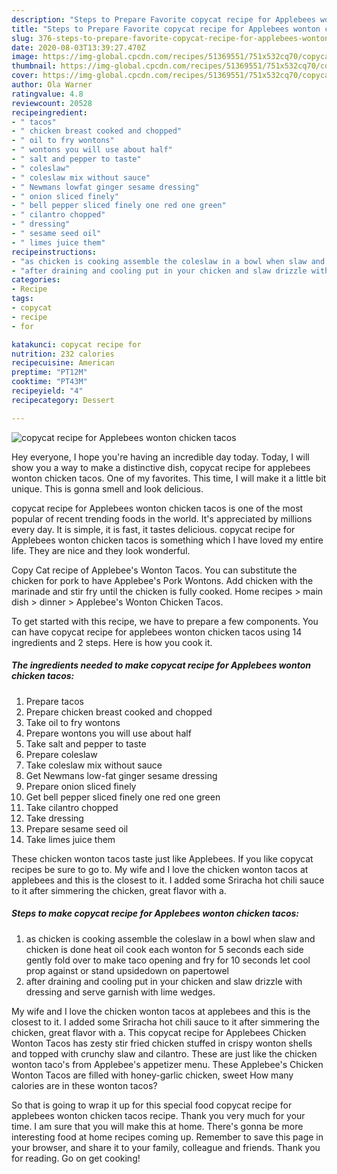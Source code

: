 ```yaml
---
description: "Steps to Prepare Favorite copycat recipe for Applebees wonton chicken tacos"
title: "Steps to Prepare Favorite copycat recipe for Applebees wonton chicken tacos"
slug: 376-steps-to-prepare-favorite-copycat-recipe-for-applebees-wonton-chicken-tacos
date: 2020-08-03T13:39:27.470Z
image: https://img-global.cpcdn.com/recipes/51369551/751x532cq70/copycat-recipe-for-applebees-wonton-chicken-tacos-recipe-main-photo.jpg
thumbnail: https://img-global.cpcdn.com/recipes/51369551/751x532cq70/copycat-recipe-for-applebees-wonton-chicken-tacos-recipe-main-photo.jpg
cover: https://img-global.cpcdn.com/recipes/51369551/751x532cq70/copycat-recipe-for-applebees-wonton-chicken-tacos-recipe-main-photo.jpg
author: Ola Warner
ratingvalue: 4.8
reviewcount: 20528
recipeingredient:
- " tacos"
- " chicken breast cooked and chopped"
- " oil to fry wontons"
- " wontons you will use about half"
- " salt and pepper to taste"
- " coleslaw"
- " coleslaw mix without sauce"
- " Newmans lowfat ginger sesame dressing"
- " onion sliced finely"
- " bell pepper sliced finely one red one green"
- " cilantro chopped"
- " dressing"
- " sesame seed oil"
- " limes juice them"
recipeinstructions:
- "as chicken is cooking assemble the coleslaw in a bowl when slaw and chicken is done heat oil cook each wonton for 5 seconds each side gently fold over to make taco opening and fry for 10 seconds let cool prop against or stand upsidedown on papertowel"
- "after draining and cooling put in your chicken and slaw drizzle with dressing and serve garnish with lime wedges."
categories:
- Recipe
tags:
- copycat
- recipe
- for

katakunci: copycat recipe for 
nutrition: 232 calories
recipecuisine: American
preptime: "PT12M"
cooktime: "PT43M"
recipeyield: "4"
recipecategory: Dessert

---
```



![copycat recipe for Applebees wonton chicken tacos](https://img-global.cpcdn.com/recipes/51369551/751x532cq70/copycat-recipe-for-applebees-wonton-chicken-tacos-recipe-main-photo.jpg)

Hey everyone, I hope you're having an incredible day today. Today, I will show you a way to make a distinctive dish, copycat recipe for applebees wonton chicken tacos. One of my favorites. This time, I will make it a little bit unique. This is gonna smell and look delicious.

copycat recipe for Applebees wonton chicken tacos is one of the most popular of recent trending foods in the world. It's appreciated by millions every day. It is simple, it is fast, it tastes delicious. copycat recipe for Applebees wonton chicken tacos is something which I have loved my entire life. They are nice and they look wonderful.

Copy Cat recipe of Applebee&#39;s Wonton Tacos. You can substitute the chicken for pork to have Applebee&#39;s Pork Wontons. Add chicken with the marinade and stir fry until the chicken is fully cooked. Home recipes &gt; main dish &gt; dinner &gt; Applebee&#39;s Wonton Chicken Tacos.


To get started with this recipe, we have to prepare a few components. You can have copycat recipe for applebees wonton chicken tacos using 14 ingredients and 2 steps. Here is how you cook it.

<!--inarticleads1-->

##### The ingredients needed to make copycat recipe for Applebees wonton chicken tacos:

1. Prepare  tacos
1. Prepare  chicken breast cooked and chopped
1. Take  oil to fry wontons
1. Prepare  wontons you will use about half
1. Take  salt and pepper to taste
1. Prepare  coleslaw
1. Take  coleslaw mix without sauce
1. Get  Newmans low-fat ginger sesame dressing
1. Prepare  onion sliced finely
1. Get  bell pepper sliced finely one red one green
1. Take  cilantro chopped
1. Take  dressing
1. Prepare  sesame seed oil
1. Take  limes juice them


These chicken wonton tacos taste just like Applebees. If you like copycat recipes be sure to go to. My wife and I love the chicken wonton tacos at applebees and this is the closest to it. I added some Sriracha hot chili sauce to it after simmering the chicken, great flavor with a. 

<!--inarticleads2-->

##### Steps to make copycat recipe for Applebees wonton chicken tacos:

1. as chicken is cooking assemble the coleslaw in a bowl when slaw and chicken is done heat oil cook each wonton for 5 seconds each side gently fold over to make taco opening and fry for 10 seconds let cool prop against or stand upsidedown on papertowel
1. after draining and cooling put in your chicken and slaw drizzle with dressing and serve garnish with lime wedges.


My wife and I love the chicken wonton tacos at applebees and this is the closest to it. I added some Sriracha hot chili sauce to it after simmering the chicken, great flavor with a. This copycat recipe for Applebees Chicken Wonton Tacos has zesty stir fried chicken stuffed in crispy wonton shells and topped with crunchy slaw and cilantro. These are just like the chicken wonton taco&#39;s from Applebee&#39;s appetizer menu. These Applebee&#39;s Chicken Wonton Tacos are filled with honey-garlic chicken, sweet How many calories are in these wonton tacos? 

So that is going to wrap it up for this special food copycat recipe for applebees wonton chicken tacos recipe. Thank you very much for your time. I am sure that you will make this at home. There's gonna be more interesting food at home recipes coming up. Remember to save this page in your browser, and share it to your family, colleague and friends. Thank you for reading. Go on get cooking!
